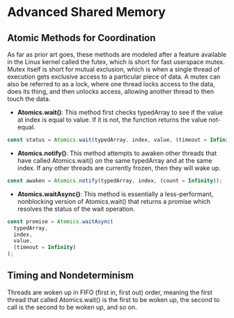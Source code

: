 # Advanced Shared Memory

## Atomic Methods for Coordination

As far as prior art goes, these methods are modeled after a feature available in the Linux kernel called the futex, which is short for fast userspace mutex. Mutex itself is short for mutual exclusion, which is when a single thread of execution gets exclusive access to a particular piece of data. A mutex can also be referred to as a lock, where one thread locks access to the data, does its thing, and then unlocks access, allowing another thread to then touch the data.

- **Atomics.wait()**: This method first checks typedArray to see if the value at index is equal to value. If it is not, the function returns the value not-equal.

```javascript
const status = Atomics.wait(typedArray, index, value, (timeout = Infinity));
```

- **Atomics.notify()**: This method attempts to awaken other threads that have called Atomics.wait() on the same typedArray and at the same index. If any other threads are currently frozen, then they will wake up.

```javascript
const awaken = Atomics.notify(typedArray, index, (count = Infinity));
```

- **Atomics.waitAsync()**: This method is essentially a less-performant, nonblocking version of Atomics.wait() that returns a promise which resolves the status of the wait operation.

```javascript
const promise = Atomics.waitAsync(
  typedArray,
  index,
  value,
  (timeout = Infinity)
);
```

## Timing and Nondeterminism

Threads are woken up in FIFO (first in, first out) order, meaning the first thread that called Atomics.wait() is the first to be woken up, the second to call is the second to be woken up, and so on.

